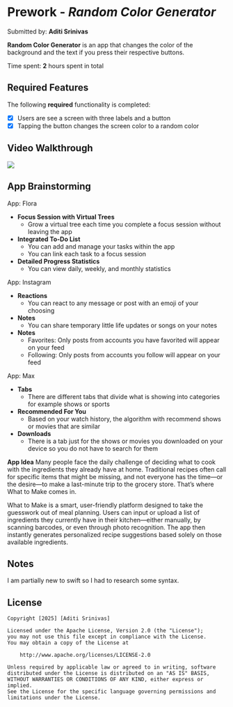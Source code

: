# Prework - *Random Color Generator*

Submitted by: **Aditi Srinivas**

**Random Color Generator** is an app that changes the color of the background and the text if you press their respective buttons. 

Time spent: **2** hours spent in total

## Required Features

The following **required** functionality is completed:

- [x] Users are see a screen with three labels and a button
- [x] Tapping the button changes the screen color to a random color
 
## Video Walkthrough
<div>
    <a href="https://www.loom.com/share/242760b96d0547c1b732a86cffd5cdc6">
      <img style="max-width:300px;" src="https://cdn.loom.com/sessions/thumbnails/242760b96d0547c1b732a86cffd5cdc6-408ba71978fa3da6-full-play.gif">
    </a>
  </div>

## App Brainstorming
App: Flora
* **Focus Session with Virtual Trees**
    - Grow a virtual tree each time you complete a focus session without leaving the app
* **Integrated To-Do List**
    - You can add and manage your tasks within the app
    - You can link each task to a focus session
* **Detailed Progress Statistics**
    - You can view daily, weekly, and monthly statistics

App: Instagram
* **Reactions**
    - You can react to any message or post with an emoji of your choosing
* **Notes**
    - You can share temporary little life updates or songs on your notes
* **Notes**
    - Favorites: Only posts from accounts you have favorited will appear on your feed
    - Following: Only posts from accounts you follow will appear on your feed

App: Max
* **Tabs**
    - There are different tabs that divide what is showing into categories for example shows or sports
* **Recommended For You**
    - Based on your watch history, the algorithm with recommend shows or movies that are similar
* **Downloads**
    - There is a tab just for the shows or movies you downloaded on your device so you do not have to search for them

**App Idea**
Many people face the daily challenge of deciding what to cook with the ingredients they already have at home. Traditional recipes often call for specific items that might be missing, and not everyone has the time—or the desire—to make a last-minute trip to the grocery store. That’s where What to Make comes in.

What to Make is a smart, user-friendly platform designed to take the guesswork out of meal planning. Users can input or upload a list of ingredients they currently have in their kitchen—either manually, by scanning barcodes, or even through photo recognition. The app then instantly generates personalized recipe suggestions based solely on those available ingredients.

## Notes

I am partially new to swift so I had to research some syntax.

## License

    Copyright [2025] [Aditi Srinivas]

    Licensed under the Apache License, Version 2.0 (the "License");
    you may not use this file except in compliance with the License.
    You may obtain a copy of the License at

        http://www.apache.org/licenses/LICENSE-2.0

    Unless required by applicable law or agreed to in writing, software
    distributed under the License is distributed on an "AS IS" BASIS,
    WITHOUT WARRANTIES OR CONDITIONS OF ANY KIND, either express or implied.
    See the License for the specific language governing permissions and
    limitations under the License.
